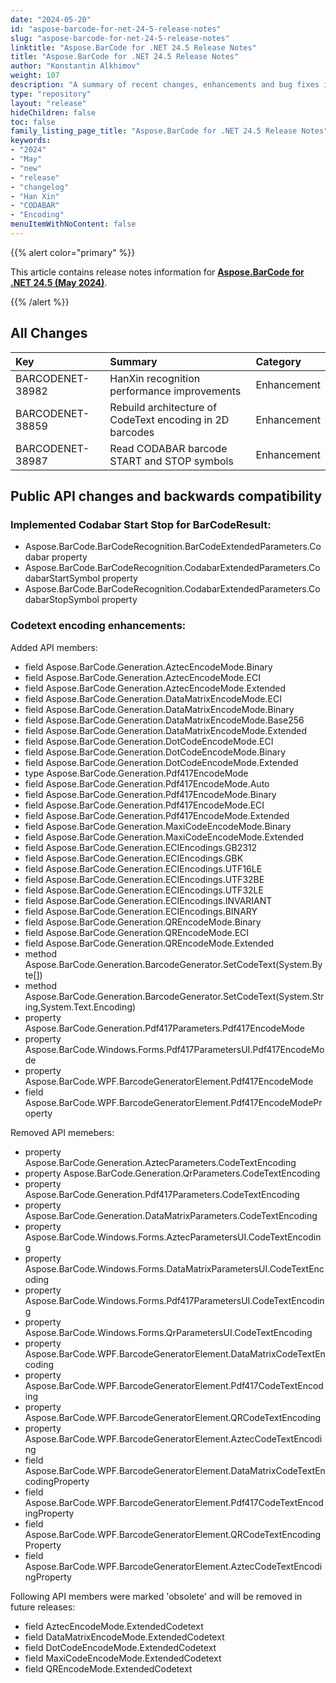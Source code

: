 ```yaml
---
date: "2024-05-20"
id: "aspose-barcode-for-net-24-5-release-notes"
slug: "aspose-barcode-for-net-24-5-release-notes"
linktitle: "Aspose.BarCode for .NET 24.5 Release Notes"
title: "Aspose.BarCode for .NET 24.5 Release Notes"
author: "Konstantin Alkhimov"
weight: 107
description: "A summary of recent changes, enhancements and bug fixes in Aspose.BarCode for .NET 24.5.0 (May 2024) release."
type: "repository"
layout: "release"
hideChildren: false
toc: false
family_listing_page_title: "Aspose.BarCode for .NET 24.5 Release Notes"
keywords:
- "2024"
- "May"
- "new"
- "release"
- "changelog"
- "Han Xin"
- "CODABAR"
- "Encoding"
menuItemWithNoContent: false
---
```


{{% alert color="primary" %}}

This article contains release notes information for [**Aspose.BarCode for .NET 24.5 (May 2024)**](https://releases.aspose.com/barcode/net/new-releases/aspose.barcode-for-.net-24.5/).

{{% /alert %}}
## **All Changes**

|**Key**|**Summary**|**Category**|
| :- | :- | :- |
|BARCODENET-38982|HanXin recognition performance improvements|Enhancement|
|BARCODENET-38859|Rebuild architecture of CodeText encoding in 2D barcodes|Enhancement|
|BARCODENET-38987|Read CODABAR barcode START and STOP symbols|Enhancement|

## Public API changes and backwards compatibility

### Implemented Codabar Start Stop for BarCodeResult: 
- Aspose.BarCode.BarCodeRecognition.BarCodeExtendedParameters.Codabar property
- Aspose.BarCode.BarCodeRecognition.CodabarExtendedParameters.CodabarStartSymbol property
- Aspose.BarCode.BarCodeRecognition.CodabarExtendedParameters.CodabarStopSymbol property

### Codetext encoding enhancements:
Added API members:
- field Aspose.BarCode.Generation.AztecEncodeMode.Binary
- field Aspose.BarCode.Generation.AztecEncodeMode.ECI
- field Aspose.BarCode.Generation.AztecEncodeMode.Extended
- field Aspose.BarCode.Generation.DataMatrixEncodeMode.ECI
- field Aspose.BarCode.Generation.DataMatrixEncodeMode.Binary
- field Aspose.BarCode.Generation.DataMatrixEncodeMode.Base256
- field Aspose.BarCode.Generation.DataMatrixEncodeMode.Extended
- field Aspose.BarCode.Generation.DotCodeEncodeMode.ECI
- field Aspose.BarCode.Generation.DotCodeEncodeMode.Binary
- field Aspose.BarCode.Generation.DotCodeEncodeMode.Extended
- type Aspose.BarCode.Generation.Pdf417EncodeMode
- field Aspose.BarCode.Generation.Pdf417EncodeMode.Auto
- field Aspose.BarCode.Generation.Pdf417EncodeMode.Binary
- field Aspose.BarCode.Generation.Pdf417EncodeMode.ECI
- field Aspose.BarCode.Generation.Pdf417EncodeMode.Extended
- field Aspose.BarCode.Generation.MaxiCodeEncodeMode.Binary
- field Aspose.BarCode.Generation.MaxiCodeEncodeMode.Extended
- field Aspose.BarCode.Generation.ECIEncodings.GB2312
- field Aspose.BarCode.Generation.ECIEncodings.GBK
- field Aspose.BarCode.Generation.ECIEncodings.UTF16LE
- field Aspose.BarCode.Generation.ECIEncodings.UTF32BE
- field Aspose.BarCode.Generation.ECIEncodings.UTF32LE
- field Aspose.BarCode.Generation.ECIEncodings.INVARIANT
- field Aspose.BarCode.Generation.ECIEncodings.BINARY
- field Aspose.BarCode.Generation.QREncodeMode.Binary
- field Aspose.BarCode.Generation.QREncodeMode.ECI
- field Aspose.BarCode.Generation.QREncodeMode.Extended
- method Aspose.BarCode.Generation.BarcodeGenerator.SetCodeText(System.Byte[])
- method Aspose.BarCode.Generation.BarcodeGenerator.SetCodeText(System.String,System.Text.Encoding)
- property Aspose.BarCode.Generation.Pdf417Parameters.Pdf417EncodeMode
- property Aspose.BarCode.Windows.Forms.Pdf417ParametersUI.Pdf417EncodeMode
- property Aspose.BarCode.WPF.BarcodeGeneratorElement.Pdf417EncodeMode
- field Aspose.BarCode.WPF.BarcodeGeneratorElement.Pdf417EncodeModeProperty

Removed API memebers:
- property Aspose.BarCode.Generation.AztecParameters.CodeTextEncoding
- property Aspose.BarCode.Generation.QrParameters.CodeTextEncoding
- property Aspose.BarCode.Generation.Pdf417Parameters.CodeTextEncoding
- property Aspose.BarCode.Generation.DataMatrixParameters.CodeTextEncoding
- property Aspose.BarCode.Windows.Forms.AztecParametersUI.CodeTextEncoding
- property Aspose.BarCode.Windows.Forms.DataMatrixParametersUI.CodeTextEncoding
- property Aspose.BarCode.Windows.Forms.Pdf417ParametersUI.CodeTextEncoding
- property Aspose.BarCode.Windows.Forms.QrParametersUI.CodeTextEncoding
- property Aspose.BarCode.WPF.BarcodeGeneratorElement.DataMatrixCodeTextEncoding
- property Aspose.BarCode.WPF.BarcodeGeneratorElement.Pdf417CodeTextEncoding
- property Aspose.BarCode.WPF.BarcodeGeneratorElement.QRCodeTextEncoding
- property Aspose.BarCode.WPF.BarcodeGeneratorElement.AztecCodeTextEncoding
- field Aspose.BarCode.WPF.BarcodeGeneratorElement.DataMatrixCodeTextEncodingProperty
- field Aspose.BarCode.WPF.BarcodeGeneratorElement.Pdf417CodeTextEncodingProperty
- field Aspose.BarCode.WPF.BarcodeGeneratorElement.QRCodeTextEncodingProperty
- field Aspose.BarCode.WPF.BarcodeGeneratorElement.AztecCodeTextEncodingProperty
		
Following API members were marked 'obsolete' and will be removed in future releases:
- field AztecEncodeMode.ExtendedCodetext
- field DataMatrixEncodeMode.ExtendedCodetext
- field DotCodeEncodeMode.ExtendedCodetext
- field MaxiCodeEncodeMode.ExtendedCodetext
- field QREncodeMode.ExtendedCodetext
		
